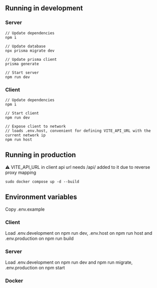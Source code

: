 ## Running in development

### Server

```
// Update dependencies
npm i

// Update database
npx prisma migrate dev

// Update prisma client
prisma generate

// Start server
npm run dev
```

### Client

```
// Update dependencies
npm i

// Start client
npm run dev
```

```
// Expose client to network
// loads .env.host, convenient for defining VITE_API_URL with the current network ip
npm run host
```

## Running in production

⚠️ VITE_API_URL in client api url needs /api/ added to it due to reverse proxy mapping

```
sudo docker compose up -d --build
```

## Environment variables

Copy .env.example

### Client

Load .env.development on npm run dev, .env.host on npm run host and .env.production on npm run build

### Server

Load .env.development on npm run dev and npm run migrate, .env.production on npm start

### Docker
